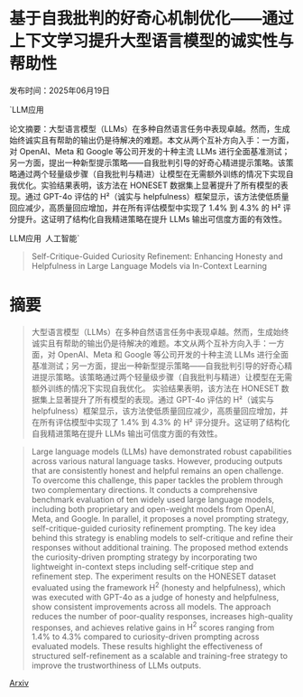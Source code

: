 # 基于自我批判的好奇心机制优化——通过上下文学习提升大型语言模型的诚实性与帮助性

发布时间：2025年06月19日

`LLM应用

论文摘要：大型语言模型（LLMs）在多种自然语言任务中表现卓越。然而，生成始终诚实且有帮助的输出仍是待解决的难题。本文从两个互补方向入手：一方面，对 OpenAI、Meta 和 Google 等公司开发的十种主流 LLMs 进行全面基准测试；另一方面，提出一种新型提示策略——自我批判引导的好奇心精进提示策略。该策略通过两个轻量级步骤（自我批判与精进）让模型在无需额外训练的情况下实现自我优化。实验结果表明，该方法在 HONESET 数据集上显著提升了所有模型的表现。通过 GPT-4o 评估的 H²（诚实与 helpfulness）框架显示，该方法使低质量回应减少，高质量回应增加，并在所有评估模型中实现了 1.4% 到 4.3% 的 H² 评分提升。这证明了结构化自我精进策略在提升 LLMs 输出可信度方面的有效性。

LLM应用` `人工智能`

> Self-Critique-Guided Curiosity Refinement: Enhancing Honesty and Helpfulness in Large Language Models via In-Context Learning

# 摘要

> 大型语言模型（LLMs）在多种自然语言任务中表现卓越。然而，生成始终诚实且有帮助的输出仍是待解决的难题。本文从两个互补方向入手：一方面，对 OpenAI、Meta 和 Google 等公司开发的十种主流 LLMs 进行全面基准测试；另一方面，提出一种新型提示策略——自我批判引导的好奇心精进提示策略。该策略通过两个轻量级步骤（自我批判与精进）让模型在无需额外训练的情况下实现自我优化。
实验结果表明，该方法在 HONESET 数据集上显著提升了所有模型的表现。通过 GPT-4o 评估的 H²（诚实与 helpfulness）框架显示，该方法使低质量回应减少，高质量回应增加，并在所有评估模型中实现了 1.4% 到 4.3% 的 H² 评分提升。这证明了结构化自我精进策略在提升 LLMs 输出可信度方面的有效性。


> Large language models (LLMs) have demonstrated robust capabilities across various natural language tasks. However, producing outputs that are consistently honest and helpful remains an open challenge. To overcome this challenge, this paper tackles the problem through two complementary directions. It conducts a comprehensive benchmark evaluation of ten widely used large language models, including both proprietary and open-weight models from OpenAI, Meta, and Google. In parallel, it proposes a novel prompting strategy, self-critique-guided curiosity refinement prompting. The key idea behind this strategy is enabling models to self-critique and refine their responses without additional training. The proposed method extends the curiosity-driven prompting strategy by incorporating two lightweight in-context steps including self-critique step and refinement step.
  The experiment results on the HONESET dataset evaluated using the framework $\mathrm{H}^2$ (honesty and helpfulness), which was executed with GPT-4o as a judge of honesty and helpfulness, show consistent improvements across all models. The approach reduces the number of poor-quality responses, increases high-quality responses, and achieves relative gains in $\mathrm{H}^2$ scores ranging from 1.4% to 4.3% compared to curiosity-driven prompting across evaluated models. These results highlight the effectiveness of structured self-refinement as a scalable and training-free strategy to improve the trustworthiness of LLMs outputs.

[Arxiv](https://arxiv.org/abs/2506.16064)